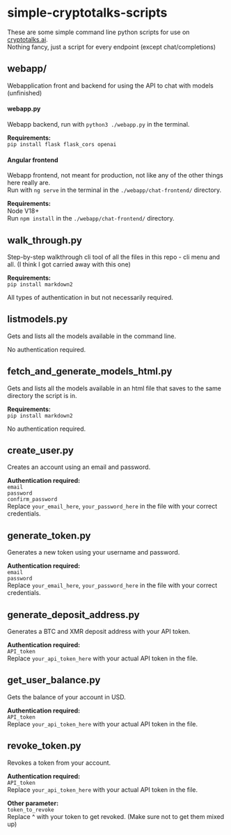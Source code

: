 # simple-cryptotalks-scripts
These are some simple command line python scripts for use on [cryptotalks.ai](https://cryptotalks.ai/).  
Nothing fancy, just a script for every endpoint (except chat/completions) 

## webapp/
Webapplication front and backend for using the API to chat with models (unfinished)

#### webapp.py
Webapp backend, run with `python3 ./webapp.py` in the terminal.  

**Requirements:**  
`pip install flask flask_cors openai`

#### Angular frontend
Webapp frontend, not meant for production, not like any of the other things here really are.  
Run with `ng serve` in the terminal in the `./webapp/chat-frontend/` directory.  

**Requirements:**  
Node V18+  
Run `npm install` in the `./webapp/chat-frontend/` directory.

## walk_through.py
Step-by-step walkthrough cli tool of all the files in this repo - cli menu and all. (I think I got carried away with this one)  

**Requirements:**  
`pip install markdown2`  

All types of authentication in but not necessarily required.  

## listmodels.py
Gets and lists all the models available in the command line.

No authentication required.

## fetch_and_generate_models_html.py
Gets and lists all the models available in an html file that saves to the same directory the script is in.

**Requirements:**  
`pip install markdown2`  

No authentication required.

## create_user.py
Creates an account using an email and password.

**Authentication required:**  
`email`  
`password`  
`confirm_password`  
Replace `your_email_here`, `your_password_here` in the file with your correct credentials.  

## generate_token.py
Generates a new token using your username and password.  

**Authentication required:**  
`email`  
`password`  
Replace `your_email_here`, `your_password_here` in the file with your correct credentials.  

## generate_deposit_address.py
Generates a BTC and XMR deposit address with your API token.

**Authentication required:**  
`API_token`  
Replace `your_api_token_here` with your actual API token in the file.

## get_user_balance.py
Gets the balance of your account in USD.

**Authentication required:**  
`API_token`  
Replace `your_api_token_here` with your actual API token in the file.

## revoke_token.py
Revokes a token from your account.

**Authentication required:**  
`API_token`  
Replace `your_api_token_here` with your actual API token in the file.

**Other parameter:**  
`token_to_revoke`  
Replace ^ with your token to get revoked. (Make sure not to get them mixed up)

